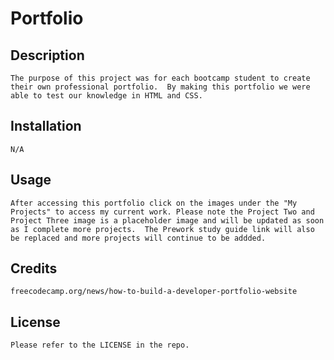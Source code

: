 # Portfolio

## Description
    The purpose of this project was for each bootcamp student to create their own professional portfolio.  By making this portfolio we were able to test our knowledge in HTML and CSS.  

## Installation
    N/A

## Usage
    After accessing this portfolio click on the images under the "My Projects" to access my current work. Please note the Project Two and Project Three image is a placeholder image and will be updated as soon as I complete more projects.  The Prework study guide link will also be replaced and more projects will continue to be addded.  

## Credits
    freecodecamp.org/news/how-to-build-a-developer-portfolio-website

## License 
    Please refer to the LICENSE in the repo.
    
